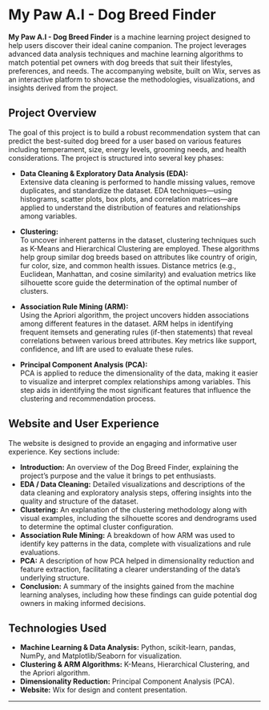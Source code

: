 
# My Paw A.I - Dog Breed Finder

**My Paw A.I - Dog Breed Finder** is a machine learning project designed to help users discover their ideal canine companion. The project leverages advanced data analysis techniques and machine learning algorithms to match potential pet owners with dog breeds that suit their lifestyles, preferences, and needs. The accompanying website, built on Wix, serves as an interactive platform to showcase the methodologies, visualizations, and insights derived from the project.

## Project Overview

The goal of this project is to build a robust recommendation system that can predict the best-suited dog breed for a user based on various features including temperament, size, energy levels, grooming needs, and health considerations. The project is structured into several key phases:

- **Data Cleaning & Exploratory Data Analysis (EDA):**  
  Extensive data cleaning is performed to handle missing values, remove duplicates, and standardize the dataset. EDA techniques—using histograms, scatter plots, box plots, and correlation matrices—are applied to understand the distribution of features and relationships among variables.

- **Clustering:**  
  To uncover inherent patterns in the dataset, clustering techniques such as K-Means and Hierarchical Clustering are employed. These algorithms help group similar dog breeds based on attributes like country of origin, fur color, size, and common health issues. Distance metrics (e.g., Euclidean, Manhattan, and cosine similarity) and evaluation metrics like silhouette score guide the determination of the optimal number of clusters.

- **Association Rule Mining (ARM):**  
  Using the Apriori algorithm, the project uncovers hidden associations among different features in the dataset. ARM helps in identifying frequent itemsets and generating rules (if-then statements) that reveal correlations between various breed attributes. Key metrics like support, confidence, and lift are used to evaluate these rules.

- **Principal Component Analysis (PCA):**  
  PCA is applied to reduce the dimensionality of the data, making it easier to visualize and interpret complex relationships among variables. This step aids in identifying the most significant features that influence the clustering and recommendation process.

## Website and User Experience

The website is designed to provide an engaging and informative user experience. Key sections include:

- **Introduction:** An overview of the Dog Breed Finder, explaining the project’s purpose and the value it brings to pet enthusiasts.
- **EDA / Data Cleaning:** Detailed visualizations and descriptions of the data cleaning and exploratory analysis steps, offering insights into the quality and structure of the dataset.
- **Clustering:** An explanation of the clustering methodology along with visual examples, including the silhouette scores and dendrograms used to determine the optimal cluster configuration.
- **Association Rule Mining:** A breakdown of how ARM was used to identify key patterns in the data, complete with visualizations and rule evaluations.
- **PCA:** A description of how PCA helped in dimensionality reduction and feature extraction, facilitating a clearer understanding of the data’s underlying structure.
- **Conclusion:** A summary of the insights gained from the machine learning analyses, including how these findings can guide potential dog owners in making informed decisions.

## Technologies Used

- **Machine Learning & Data Analysis:** Python, scikit-learn, pandas, NumPy, and Matplotlib/Seaborn for visualization.
- **Clustering & ARM Algorithms:** K-Means, Hierarchical Clustering, and the Apriori algorithm.
- **Dimensionality Reduction:** Principal Component Analysis (PCA).
- **Website:** Wix for design and content presentation.


---
